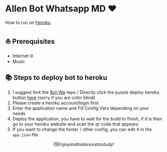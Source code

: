 # Allen Bot Whatsapp MD ❤️

How to run on [Heroku](https://dashboard.heroku.com/)

## ⛵ Prerequisites

-   Internet 🌐️
-   Music

## 📚 Steps to deploy bot to heroku

1. I suggest fork the [Bot-Wa](https://github.com/Paiiss/bot-wa/fork) repo / Directly click the purple deploy heroku button [here](https://github.com/Paiiss/bot-wa/) (sorry if you are color blind)
2. Please create a heroku account/login first
3. Enter the application name and Fill Config Vars depending on your needs
4. Deploy the application, you have to wait for the build to finish, if it is then go to your heroku website and scan the qr code that appears
5. If you want to change the footer / other config, you can edit it in the `app.json` file

$$
😼️ Enjoy and make sure to study!
$$
